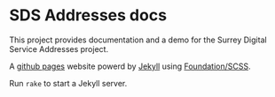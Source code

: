 SDS Addresses docs
==================

This project provides documentation and a demo for the Surrey Digital Service Addresses project.

A [github pages](https://pages.github.com/) website powerd by [Jekyll](http://jekyllrb.com/docs/quickstart/) using [Foundation/SCSS](http://foundation.zurb.com/docs/sass.html). 

Run `rake` to start a Jekyll server.
